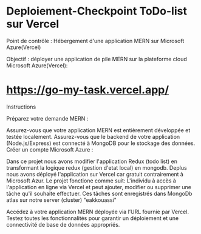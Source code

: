 # Deploiement-Checkpoint ToDo-list sur Vercel


Point de contrôle : Hébergement d'une application MERN sur Microsoft Azure(Vercel)

Objectif : déployer une application de pile MERN sur la plateforme cloud Microsoft Azure(Vercel):

# https://go-my-task.vercel.app/

Instructions


Préparez votre demande MERN :

Assurez-vous que votre application MERN est entièrement développée et testée localement.
Assurez-vous que le backend de votre application (Node.js/Express) est connecté à MongoDB pour le stockage des données.
Créer un compte Microsoft Azure :

Dans ce projet nous avons modifier l'application Redux (todo list) en transformant la logique redux (gestion d'etat local) en mongodb.
Deplus nous avons déployé l'application sur Vercel car gratuit contrairement à Microsoft Azur.
Le projet fonctione comme suit:
L'individu à accès à l'application en ligne via Vercel et peut ajouter, modifier ou supprimer une tâche qu'il souhaite effectuer.
Ces tâches sont enregistrés dans MongoDb atlas sur notre server (cluster) "eakkouassi"
 
Accédez à votre application MERN déployée via l’URL fournie par Vercel.
Testez toutes les fonctionnalités pour garantir un déploiement et une connectivité de base de données appropriés.

